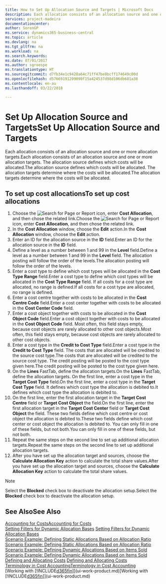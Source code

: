 ```yaml
---
title: How to Set Up Allocation Source and Targets | Microsoft Docs
description: Each allocation consists of an allocation source and one or more allocation targets. The allocation source defines which costs will be allocated. The allocation targets determine where the costs will be allocated.
services: project-madeira
documentationcenter: 
author: SorenGP
ms.service: dynamics365-business-central
ms.topic: article
ms.devlang: na
ms.tgt_pltfrm: na
ms.workload: na
ms.search.keywords: 
ms.date: 07/01/2017
ms.author: sgroespe
ms.translationtype: HT
ms.sourcegitcommit: d7fb34e1c9428a64c71ff47be8bcff174649c00d
ms.openlocfilehash: d57669191209090f15a424537d98d106db681a38
ms.contentlocale: en-au
ms.lasthandoff: 03/22/2018

---
```

# <a name="set-up-allocation-source-and-targets"></a><span data-ttu-id="5bbad-105">Set Up Allocation Source and Targets</span><span class="sxs-lookup"><span data-stu-id="5bbad-105">Set Up Allocation Source and Targets</span></span>
<span data-ttu-id="5bbad-106">Each allocation consists of an allocation source and one or more allocation targets.</span><span class="sxs-lookup"><span data-stu-id="5bbad-106">Each allocation consists of an allocation source and one or more allocation targets.</span></span> <span data-ttu-id="5bbad-107">The allocation source defines which costs will be allocated.</span><span class="sxs-lookup"><span data-stu-id="5bbad-107">The allocation source defines which costs will be allocated.</span></span> <span data-ttu-id="5bbad-108">The allocation targets determine where the costs will be allocated.</span><span class="sxs-lookup"><span data-stu-id="5bbad-108">The allocation targets determine where the costs will be allocated.</span></span>  

## <a name="to-set-up-cost-allocations"></a><span data-ttu-id="5bbad-109">To set up cost allocations</span><span class="sxs-lookup"><span data-stu-id="5bbad-109">To set up cost allocations</span></span>  
1.  <span data-ttu-id="5bbad-110">Choose the ![Search for Page or Report](media/ui-search/search_small.png "Search for Page or Report icon") icon, enter **Cost Allocation**, and then chose the related link.</span><span class="sxs-lookup"><span data-stu-id="5bbad-110">Choose the ![Search for Page or Report](media/ui-search/search_small.png "Search for Page or Report icon") icon, enter **Cost Allocation**, and then chose the related link.</span></span>  
2.  <span data-ttu-id="5bbad-111">In the **Cost Allocation** window, choose the **Edit** action.</span><span class="sxs-lookup"><span data-stu-id="5bbad-111">In the **Cost Allocation** window, choose the **Edit** action.</span></span>  
3.  <span data-ttu-id="5bbad-112">Enter an ID for the allocation source in the **ID** field.</span><span class="sxs-lookup"><span data-stu-id="5bbad-112">Enter an ID for the allocation source in the **ID** field.</span></span>  
4.  <span data-ttu-id="5bbad-113">Define a level as a number between 1 and 99 in the **Level** field.</span><span class="sxs-lookup"><span data-stu-id="5bbad-113">Define a level as a number between 1 and 99 in the **Level** field.</span></span> <span data-ttu-id="5bbad-114">The allocation posting will follow the order of the levels.</span><span class="sxs-lookup"><span data-stu-id="5bbad-114">The allocation posting will follow the order of the levels.</span></span>  
5.  <span data-ttu-id="5bbad-115">Enter a cost type to define which cost types will be allocated in the **Cost Type Range** field.</span><span class="sxs-lookup"><span data-stu-id="5bbad-115">Enter a cost type to define which cost types will be allocated in the **Cost Type Range** field.</span></span> <span data-ttu-id="5bbad-116">If all costs for a cost type are allocated, no range is defined.</span><span class="sxs-lookup"><span data-stu-id="5bbad-116">If all costs for a cost type are allocated, no range is defined.</span></span>  
6.  <span data-ttu-id="5bbad-117">Enter a cost centre together with costs to be allocated in the **Cost Centre Code** field.</span><span class="sxs-lookup"><span data-stu-id="5bbad-117">Enter a cost center together with costs to be allocated in the **Cost Center Code** field.</span></span>  
7.  <span data-ttu-id="5bbad-118">Enter a cost object together with costs to be allocated in the **Cost Object Code** field.</span><span class="sxs-lookup"><span data-stu-id="5bbad-118">Enter a cost object together with costs to be allocated in the **Cost Object Code** field.</span></span> <span data-ttu-id="5bbad-119">Most often, this field stays empty, because cost objects are rarely allocated to other cost objects.</span><span class="sxs-lookup"><span data-stu-id="5bbad-119">Most often, this field stays empty, because cost objects are rarely allocated to other cost objects.</span></span>  
8.  <span data-ttu-id="5bbad-120">Enter a cost type in the **Credit to Cost Type** field.</span><span class="sxs-lookup"><span data-stu-id="5bbad-120">Enter a cost type in the **Credit to Cost Type** field.</span></span> <span data-ttu-id="5bbad-121">The costs that are allocated will be credited to the source cost type.</span><span class="sxs-lookup"><span data-stu-id="5bbad-121">The costs that are allocated will be credited to the source cost type.</span></span> <span data-ttu-id="5bbad-122">The credit posting will be posted to the cost type given here.</span><span class="sxs-lookup"><span data-stu-id="5bbad-122">The credit posting will be posted to the cost type given here.</span></span>  
9. <span data-ttu-id="5bbad-123">On the **Lines** FastTab, define the allocation targets.</span><span class="sxs-lookup"><span data-stu-id="5bbad-123">On the **Lines** FastTab, define the allocation targets.</span></span> <span data-ttu-id="5bbad-124">On the first line, enter a cost type in the **Target Cost Type** field.</span><span class="sxs-lookup"><span data-stu-id="5bbad-124">On the first line, enter a cost type in the **Target Cost Type** field.</span></span> <span data-ttu-id="5bbad-125">It defines which cost type the allocation is debited to.</span><span class="sxs-lookup"><span data-stu-id="5bbad-125">It defines which cost type the allocation is debited to.</span></span>  
10. <span data-ttu-id="5bbad-126">On the first line, enter the first allocation target in the **Target Cost Centre** field or **Target Cost Object** the field.</span><span class="sxs-lookup"><span data-stu-id="5bbad-126">On the first line, enter the first allocation target in the **Target Cost Center** field or **Target Cost Object** the field.</span></span> <span data-ttu-id="5bbad-127">These two fields define which cost centre or cost object the allocation is debited to.</span><span class="sxs-lookup"><span data-stu-id="5bbad-127">These two fields define which cost center or cost object the allocation is debited to.</span></span> <span data-ttu-id="5bbad-128">You can only fill in one of these fields, but not both.</span><span class="sxs-lookup"><span data-stu-id="5bbad-128">You can only fill in one of these fields, but not both.</span></span>  
11. <span data-ttu-id="5bbad-129">Repeat the same steps on the second line to set up additional allocation targets.</span><span class="sxs-lookup"><span data-stu-id="5bbad-129">Repeat the same steps on the second line to set up additional allocation targets.</span></span>  
12. <span data-ttu-id="5bbad-130">After you have set up the allocation target and sources, choose the **Calculate Allocation Key** action to calculate the total share values.</span><span class="sxs-lookup"><span data-stu-id="5bbad-130">After you have set up the allocation target and sources, choose the **Calculate Allocation Key** action to calculate the total share values.</span></span>  

> [!NOTE]  
>  <span data-ttu-id="5bbad-131">Select the **Blocked** check box to deactivate the allocation setup.</span><span class="sxs-lookup"><span data-stu-id="5bbad-131">Select the **Blocked** check box to deactivate the allocation setup.</span></span>  

## <a name="see-also"></a><span data-ttu-id="5bbad-132">See Also</span><span class="sxs-lookup"><span data-stu-id="5bbad-132">See Also</span></span>  
[<span data-ttu-id="5bbad-133">Accounting for Costs</span><span class="sxs-lookup"><span data-stu-id="5bbad-133">Accounting for Costs</span></span>](finance-manage-cost-accounting.md)  
 <span data-ttu-id="5bbad-134">[Setting Filters for Dynamic Allocation Bases](finance-setting-filters-for-dynamic-allocation-bases.md) </span><span class="sxs-lookup"><span data-stu-id="5bbad-134">[Setting Filters for Dynamic Allocation Bases](finance-setting-filters-for-dynamic-allocation-bases.md) </span></span>  
 <span data-ttu-id="5bbad-135">[Scenario Example: Defining Static Allocations Based on Allocation Ratio](finance-scenario-example-defining-static-allocations-based-on-allocation-ratio.md) </span><span class="sxs-lookup"><span data-stu-id="5bbad-135">[Scenario Example: Defining Static Allocations Based on Allocation Ratio](finance-scenario-example-defining-static-allocations-based-on-allocation-ratio.md) </span></span>  
 <span data-ttu-id="5bbad-136">[Scenario Example: Defining Dynamic Allocations Based on Items Sold](finance-scenario-example-defining-dynamic-allocations-based-on-items-sold.md) </span><span class="sxs-lookup"><span data-stu-id="5bbad-136">[Scenario Example: Defining Dynamic Allocations Based on Items Sold](finance-scenario-example-defining-dynamic-allocations-based-on-items-sold.md) </span></span>  
 <span data-ttu-id="5bbad-137">[Defining and Allocating Costs](finance-define-and-allocate-costs.md) </span><span class="sxs-lookup"><span data-stu-id="5bbad-137">[Defining and Allocating Costs](finance-define-and-allocate-costs.md) </span></span>  
 [<span data-ttu-id="5bbad-138">Terminology in Cost Accounting</span><span class="sxs-lookup"><span data-stu-id="5bbad-138">Terminology in Cost Accounting</span></span>](finance-terminology-in-cost-accounting.md)  
 <span data-ttu-id="5bbad-139">[Working with [!INCLUDE[d365fin](includes/d365fin_md.md)]](ui-work-product.md)</span><span class="sxs-lookup"><span data-stu-id="5bbad-139">[Working with [!INCLUDE[d365fin](includes/d365fin_md.md)]](ui-work-product.md)</span></span>

